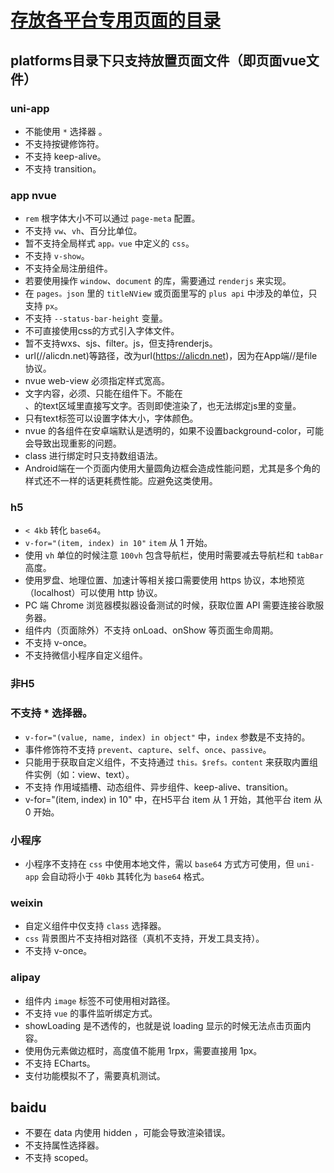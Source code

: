 # [存放各平台专用页面的目录](https://uniapp.dcloud.io/matter)
## platforms目录下只支持放置页面文件（即页面vue文件）

### uni-app
* 不能使用 `*` 选择器	。
* 不支持按键修饰符。
* 不支持 keep-alive。
* 不支持 transition。

### app nvue
* `rem` 根字体大小不可以通过 `page-meta` 配置。
* 不支持 `vw`、`vh`、百分比单位。
* 暂不支持全局样式 `app。vue` 中定义的 `css`。
* 不支持 `v-show`。
* 不支持全局注册组件。
* 若要使用操作 `window`、`document` 的库，需要通过 `renderjs` 来实现。
* 在 `pages。json` 里的 `titleNView` 或页面里写的 `plus api` 中涉及的单位，只支持 `px`。
* 不支持 `--status-bar-height` 变量。
* 不可直接使用css的方式引入字体文件。
* 暂不支持wxs、sjs、filter。js，但支持renderjs。
* url(//alicdn.net)等路径，改为url(https://alicdn.net)，因为在App端//是file协议。
* nvue web-view 必须指定样式宽高。
* 文字内容，必须、只能在<text>组件下。不能在<div>、<view>的text区域里直接写文字。否则即使渲染了，也无法绑定js里的变量。
* 只有text标签可以设置字体大小，字体颜色。
* nvue 的各组件在安卓端默认是透明的，如果不设置background-color，可能会导致出现重影的问题。
* class 进行绑定时只支持数组语法。
* Android端在一个页面内使用大量圆角边框会造成性能问题，尤其是多个角的样式还不一样的话更耗费性能。应避免这类使用。

### h5
* `< 4kb` 转化 `base64`。
* `v-for="(item, index) in 10"` `item` 从 1 开始。
* 使用 `vh` 单位的时候注意 `100vh` 包含导航栏，使用时需要减去导航栏和 `tabBar` 高度。
* 使用罗盘、地理位置、加速计等相关接口需要使用 https 协议，本地预览（localhost）可以使用 http 协议。
* PC 端 Chrome 浏览器模拟器设备测试的时候，获取位置 API 需要连接谷歌服务器。
* 组件内（页面除外）不支持 onLoad、onShow 等页面生命周期。
* 不支持 v-once。
* 不支持微信小程序自定义组件。

### 非H5
### 不支持 * 选择器。
* `v-for="(value, name, index) in object"` 中，`index` 参数是不支持的。
* 事件修饰符不支持 `prevent`、`capture`、`self`、`once`、`passive`。
* 只能用于获取自定义组件，不支持通过 `this。$refs。content` 来获取内置组件实例（如：view、text）。
* 不支持 作用域插槽、动态组件、异步组件、keep-alive、transition。
* v-for="(item, index) in 10" 中，在H5平台 item 从 1 开始，其他平台 item 从 0 开始。

### 小程序
* 小程序不支持在 `css` 中使用本地文件，需以 `base64` 方式方可使用，但 `uni-app` 会自动将小于 `40kb` 其转化为 `base64` 格式。

### weixin
* 自定义组件中仅支持 `class` 选择器。
* `css` 背景图片不支持相对路径（真机不支持，开发工具支持）。
* 不支持 v-once。

### alipay
* 组件内 `image` 标签不可使用相对路径。
* 不支持 `vue` 的事件监听绑定方式。
* showLoading 是不透传的，也就是说 loading 显示的时候无法点击页面内容。
* 使用伪元素做边框时，高度值不能用 1rpx，需要直接用 1px。
* 不支持 ECharts。
* 支付功能模拟不了，需要真机测试。

## baidu
* 不要在 data 内使用 hidden ，可能会导致渲染错误。
* 不支持属性选择器。
* 不支持 scoped。
